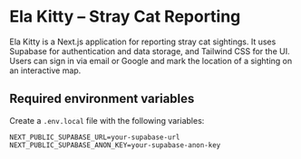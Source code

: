 # Ela Kitty – Stray Cat Reporting

Ela Kitty is a Next.js application for reporting stray cat sightings. It
uses Supabase for authentication and data storage, and Tailwind CSS for the
UI. Users can sign in via email or Google and mark the location of a sighting
on an interactive map.

## Required environment variables

Create a `.env.local` file with the following variables:

```
NEXT_PUBLIC_SUPABASE_URL=your-supabase-url
NEXT_PUBLIC_SUPABASE_ANON_KEY=your-supabase-anon-key
```

